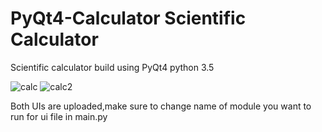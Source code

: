 # PyQt4-Calculator Scientific Calculator

Scientific calculator build using PyQt4 python 3.5

![calc](https://user-images.githubusercontent.com/86795519/126879286-f72e73cc-da2a-4f56-978d-63120ee74a11.PNG)
![calc2](https://user-images.githubusercontent.com/86795519/126879320-b0716363-9789-4cb4-bd34-8825127da266.PNG)

Both UIs are uploaded,make sure to change name of module you want to run for ui file in main.py
